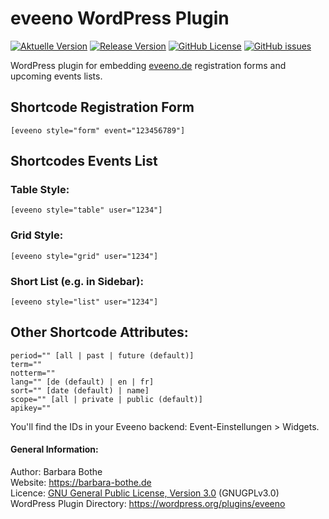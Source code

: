 # eveeno WordPress Plugin

[![Aktuelle Version](https://img.shields.io/badge/Version-2.0-brightgreen)](https://github.com/cassandre/eveeno-wp)
[![Release Version](https://img.shields.io/github/v/release/cassandre/eveeno-wp?label=Release+Version)](https://github.com/cassandre/eveeno-wp/releases/)
[![GitHub License](https://img.shields.io/github/license/cassandre/eveeno-wp)](https://github.com/cassandre/eveeno-wp)
[![GitHub issues](https://img.shields.io/github/issues/cassandre/eveeno-wp)](https://github.com/cassandre/eveeno-wp/issues)

WordPress plugin for embedding <a href="https://eveeno.com">eveeno.de</a> registration forms and upcoming events lists.

## Shortcode Registration Form
```
[eveeno style="form" event="123456789"]
```
## Shortcodes Events List
### Table Style:
```
[eveeno style="table" user="1234"]
```
### Grid Style:
```
[eveeno style="grid" user="1234"]
```
### Short List (e.g. in Sidebar):
```
[eveeno style="list" user="1234"]
```
## Other Shortcode Attributes:
```
period="" [all | past | future (default)]
term=""
notterm=""
lang="" [de (default) | en | fr]
sort="" [date (default) | name]
scope="" [all | private | public (default)]
apikey=""
```

You'll find the IDs in your Eveeno backend:  Event-Einstellungen > Widgets.

#### General Information: ####
Author: Barbara Bothe<br>
Website: <a href="https://barbara-bothe.de">https://barbara-bothe.de</a><br>
Licence: <a href="https://www.gnu.org/licenses/gpl">GNU General Public License, Version 3.0</a> (GNUGPLv3.0)<br>
WordPress Plugin Directory: <a href="https://wordpress.org/plugins/eveeno">https://wordpress.org/plugins/eveeno</a>